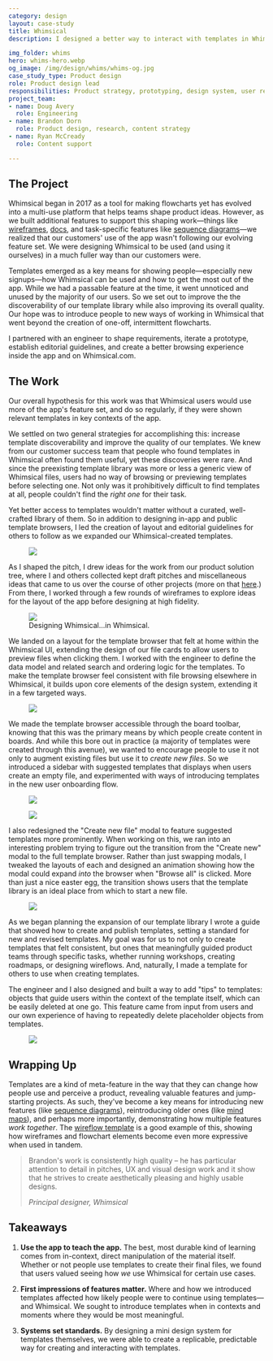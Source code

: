 ```yaml
---
category: design
layout: case-study
title: Whimsical
description: I designed a better way to interact with templates in Whimsical, helping people get more out of the app for their unique needs

img_folder: whims
hero: whims-hero.webp
og_image: /img/design/whims/whims-og.jpg
case_study_type: Product design
role: Product design lead
responsibilities: Product strategy, prototyping, design system, user research
project_team:
- name: Doug Avery
  role: Engineering
- name: Brandon Dorn
  role: Product design, research, content strategy
- name: Ryan McCready
  role: Content support

---
```


<h2>The Project</h2>

Whimsical began in 2017 as a tool for making flowcharts yet has evolved into a multi-use platform that helps teams shape product ideas. However, as we built additional features to support this shaping work—things like <a href="https://whimsical.com/wireframes">wireframes</a>, <a href="https://whimsical.com/docs">docs</a>, and task-specific features like <a href="https://help.whimsical.com/article/732-sequence-diagrams">sequence diagrams</a>—we realized that our customers' use of the app wasn't following our evolving feature set. We were designing Whimsical to be used (and using it ourselves) in a much fuller way than our customers were.

Templates emerged as a key means for showing people—especially new signups—how Whimsical can be used and how to get the most out of the app. While we had a passable feature at the time, it went unnoticed and unused by the majority of our users. So we set out to improve the the discoverability of our template library while also improving its overall quality. Our hope was to introduce people to new ways of working in Whimsical that went beyond the creation of one-off, intermittent flowcharts.

I partnered with an engineer to shape requirements, iterate a prototype, establish editorial guidelines, and create a better browsing experience inside the app and on Whimsical.com.

<h2>The Work</h2>

Our overall hypothesis for this work was that Whimsical users would use more of the app's feature set, and do so regularly, if they were shown relevant templates in key contexts of the app.

We settled on two general strategies for accomplishing this: increase template discoverability and improve the quality of our templates. We knew from our customer success team that people who found templates in Whimsical often found them useful, yet these discoveries were rare. And since the preexisting template library was more or less a generic view of Whimsical files, users had no way of browsing or previewing templates before selecting one. Not only was it prohibitively difficult to find templates at all, people couldn't find the *right one* for their task.

Yet better access to templates wouldn't matter without a curated, well-crafted library of them. So in addition to designing in-app and public template browsers, I led the creation of layout and editorial guidelines for others to follow as we expanded our Whimsical-created templates.


<figure class="almost-body-width">
	<img src="/img/design/whims/whims-strategy-notes.webp">
</figure>

As I shaped the pitch, I drew ideas for the work from our product solution tree, where I and others collected kept draft pitches and miscellaneous ideas that came to us over the course of other projects (more on that [here](https://www.reforge.com/artifacts/growth-opportunity-solution-tree-at-whimsical).) From there, I worked through a few rounds of wireframes to explore ideas for the layout of the app before designing at high fidelity.

<figure class="almost-body-width">
	<img src="/img/design/whims/whims-template-wires.webp">
	<figcaption>Designing Whimsical...in Whimsical.</figcaption>
</figure>

We landed on a layout for the template browser that felt at home within the Whimsical UI, extending the design of our file cards to allow users to preview files when clicking them. I worked with the engineer to define the data model and related search and ordering logic for the templates. To make the template browser feel consistent with file browsing elsewhere in Whimsical, it builds upon core elements of the design system, extending it in a few targeted ways. 

<figure class="almost-body-width shadowed">
	<img src="/img/design/whims/whims-template-browser.gif">
</figure>

We made the template browser accessible through the board toolbar, knowing that this was the primary means by which people create content in boards. And while this bore out in practice (a majority of templates were created through this avenue), we wanted to encourage people to use it not only to augment existing files but use it to *create new files*. So we introduced a sidebar with suggested templates that displays when users create an empty file, and experimented with ways of introducing templates in the new user onboarding flow.

<div class="two-up-container">
	<figure>
		<img src="/img/design/whims/whims-board-empty-state.webp">
	</figure>
	<figure>
		<img src="/img/design/whims/whims-onboarding.webp">
	</figure>
</div>

I also redesigned the "Create new file" modal to feature suggested templates more prominently. When working on this, we ran into an interesting problem trying to figure out the transition from the "Create new" modal to the full template browser. Rather than just swapping modals, I tweaked the layouts of each and designed an animation showing how the modal could expand *into* the browser when "Browse all" is clicked. More than just a nice easter egg, the transition shows users that the template library is an ideal place from which to start a new file. 

<figure class="almost-body-width shadowed">
	<img src="/img/design/whims/whims-template-browser-transition.gif">
</figure>

As we began planning the expansion of our template library I wrote a guide that showed how to create and publish templates, setting a standard for new and revised templates. My goal was for us to not only to create templates that felt consistent, but ones that meaningfully guided product teams through specific tasks, whether running workshops, creating roadmaps, or designing wireflows. And, naturally, I made a template for others to use when creating templates.

The engineer and I also designed and built a way to add "tips" to templates: objects that guide users within the context of the template itself, which can be easily deleted at one go. This feature came from input from users and our own experience of having to repeatedly delete placeholder objects from templates.

<figure>
	<img src="/img/design/whims/whims-template-examples.webp">
</figure>

<h2>Wrapping Up</h2>

Templates are a kind of meta-feature in the way that they can change how people use and perceive a product, revealing valuable features and jump-starting projects. As such, they've become a key means for introducing new features (like [sequence diagrams](https://whimsical.com/templates/how-to-make-a-sequence-diagram)), reintroducing older ones (like [mind maps](https://whimsical.com/templates/how-to-make-a-mind-map-template)), and perhaps more importantly, demonstrating how multiple features *work together*. The [wireflow template](https://whimsical.com/templates/lo-fi-app-wireflow-template) is a good example of this, showing how wireframes and flowchart elements become even more expressive when used in tandem.

<blockquote>
	<p>Brandon's work is consistently high quality – he has particular attention to detail in pitches, UX and visual design work and it show that he strives to create aesthetically pleasing and highly usable designs.</p>
	<cite>Principal designer, Whimsical</cite>
</blockquote>

<div class="what-i-learned">
	<h2>Takeaways</h2>
	<ol class="learned-things">
		<li><p><b>Use the app to teach the app.</b> The best, most durable kind of learning comes from in-context, direct manipulation of the material itself. Whether or not people use templates to create their final files, we found that users valued seeing how <i>we</i> use Whimsical for certain use cases. </p></li>
		<li><p><b>First impressions of features matter.</b> Where and how we introduced templates affected how likely people were to continue using templates—and Whimsical. We sought to introduce templates when in contexts and moments where they would be most meaningful.</p></li>
		<li><p><b>Systems set standards.</b> By designing a mini design system for templates themselves, we were able to create a replicable, predictable way for creating and interacting with templates.</p></li>
	</ol>
</div>